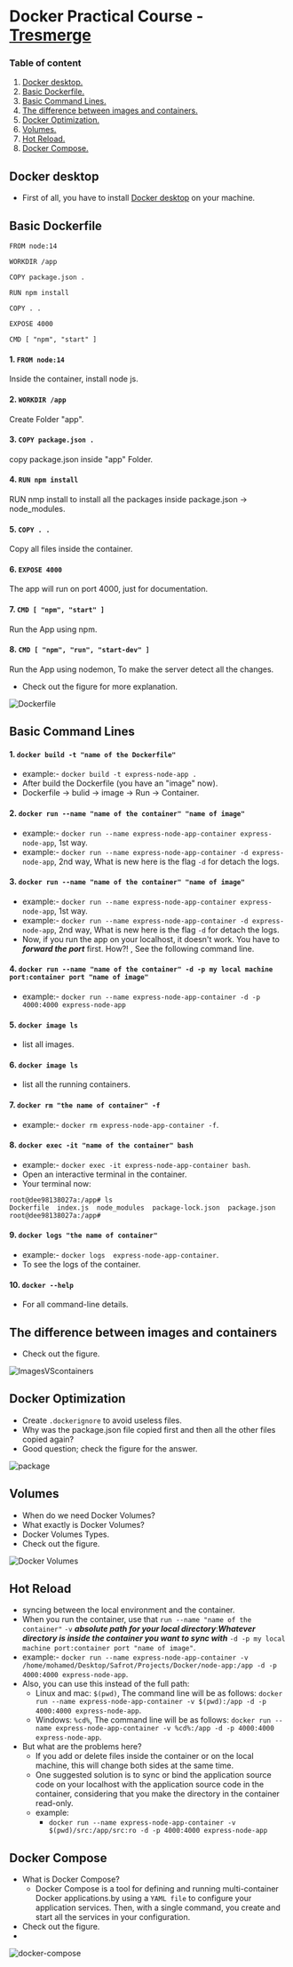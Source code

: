 # Docker Practical Course - [Tresmerge](https://www.youtube.com/watch?v=tHP5IWfqPKk&list=PLzNfs-3kBUJnY7Cy1XovLaAkgfjim05RR&index=1)


### Table of content

1. [Docker desktop.](#desc0)
2. [Basic Dockerfile.](#desc1)
3. [Basic Command Lines.](#desc2)
4. [The difference between images and containers.](#desc3)
5. [Docker Optimization.](#desc4)
6. [Volumes.](#desc5)
7. [Hot Reload.](#desc6)
8. [Docker Compose.](#desc7)

<a name="desc0"></a>
## Docker desktop

- First of all, you have to install [Docker desktop](https://docs.docker.com/) on your machine.


<a name="desc1"></a>
## Basic Dockerfile
```
FROM node:14

WORKDIR /app

COPY package.json .

RUN npm install 

COPY . .

EXPOSE 4000

CMD [ "npm", "start" ]

```

#### 1. ```FROM node:14```
Inside the container, install node js.

#### 2. ```WORKDIR /app```
Create Folder "app".

#### 3. ```COPY package.json .```
copy package.json inside "app" Folder.

#### 4. ```RUN npm install ```
RUN nmp install to install all the packages inside package.json -> node_modules.

#### 5. ```COPY . . ```
Copy all files inside the container.

#### 6. ```EXPOSE 4000 ```
The app will run on port 4000, just for documentation.

#### 7. ```CMD [ "npm", "start" ] ```
Run the App using npm.

#### 8. ```CMD [ "npm", "run", "start-dev" ] ```
Run the App using nodemon, To make the server detect all the changes.

- Check out the figure for more explanation.

<img alt="Dockerfile" src="assets/Dockerfile.png" />

<a name="desc2"></a>
## Basic Command Lines

#### 1. ``` docker build -t "name of the Dockerfile" ```
- example:- ```docker build -t express-node-app .```
- After build the Dockerfile (you have an "image" now).
- Dockerfile → bulid → image → Run → Container.

#### 2. ``` docker run --name "name of the container" "name of image" ```
- example:- ```docker run --name express-node-app-container express-node-app```, 1st way.
- example:- ```docker run --name express-node-app-container -d express-node-app```, 2nd way, What is new here is the flag ```-d``` for detach the logs.

#### 3. ``` docker run --name "name of the container" "name of image" ```
- example:- ```docker run --name express-node-app-container express-node-app```, 1st way.
- example:- ```docker run --name express-node-app-container -d express-node-app```, 2nd way, What is new here is the flag ```-d``` for detach the logs.
- Now, if you run the app on your localhost, it doesn't work. You have to ***forward the port*** first. How?! , See the following command line.


#### 4. ```docker run --name "name of the container" -d -p my local machine port:container port "name of image"  ```
- example:- ```docker run --name express-node-app-container -d -p 4000:4000 express-node-app```

#### 5. ```docker image ls```
- list all images.

#### 6. ```docker image ls```
- list all the running containers.

#### 7. ```docker rm "the name of container" -f```
- example:- ```docker rm express-node-app-container -f```.

#### 8. ```docker exec -it "name of the container" bash```
- example:- ```docker exec -it express-node-app-container bash```.
- Open an interactive terminal in the container.
- Your terminal now:
``` 
root@dee98138027a:/app# ls
Dockerfile  index.js  node_modules  package-lock.json  package.json
root@dee98138027a:/app#
```
#### 9. ```docker logs "the name of container"```
- example:- ```docker logs  express-node-app-container```.
- To see the logs of the container.

#### 10. ```docker --help```
- For all command-line details.

<a name="desc3"></a>
## The difference between images and containers

- Check out the figure.

<img alt="ImagesVScontainers" src="assets/ImagesVScontainers.png" />

<a name="desc4"></a>
## Docker Optimization
- Create ```.dockerignore``` to avoid useless files.
- Why was the package.json file copied first and then all the other files copied again?
- Good question; check the figure for the answer.

<img alt="package" src="assets/package.png" />

<a name="desc5"></a>
## Volumes
- When do we need Docker Volumes?
- What exactly is Docker Volumes?
- Docker Volumes Types.
- Check out the figure.

<img alt="Docker Volumes" src="assets/Docker Volumes.png" />

<a name="desc6"></a>
## Hot Reload
- syncing between the local environment and the container.
- When you run the container, use that ```run --name "name of the container"``` ```-v``` ***absolute path for your local directory***:***Whatever directory is inside the container you want to sync with*** ```-d -p my local machine port:container port "name of image"```.
- example:- ```docker run --name express-node-app-container -v /home/mohamed/Desktop/Safrot/Projects/Docker/node-app:/app -d -p 4000:4000 express-node-app```.
- Also, you can use this instead of the full path:
    - Linux and mac: ```$(pwd)```, The command line will be as follows: ```docker run --name express-node-app-container -v $(pwd):/app -d -p 4000:4000 express-node-app```.
    - Windows: ```%cd%```, The command line will be as follows: ```docker run --name express-node-app-container -v %cd%:/app -d -p 4000:4000 express-node-app```.
- But what are the problems here?
    - If you add or delete files inside the container or on the local machine, this will change both sides at the same time.
    - One suggested solution is to sync or bind the application source code on your localhost with the application source code in the container,      considering that you make the directory in the container read-only.
    - example: 
        - ```docker run --name express-node-app-container -v $(pwd)/src:/app/src:ro -d -p 4000:4000 express-node-app```
 

<a name="desc7"></a>
## Docker Compose
- What is Docker Compose?
    - Docker Compose is a tool for defining and running multi-container Docker applications.by using a ```YAML file``` to configure your application services. 
    Then, with a single command, you create and start all the services in your configuration.
- Check out the figure.
- 
<img alt="docker-compose" src="assets/Docker Compose.png" />

